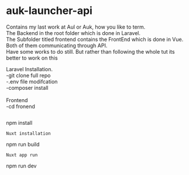# auk-launcher-api

Contains my last work at Aul or Auk, how you like to term. <br/>
The Backend in the root folder which is done in Laravel. <br/>
The Subfolder titled frontend contains the FrontEnd which is done in Vue. <br/>
Both of them communicating through API.<br/>
Have some works to do still. But rather than following the whole tut its better to work on this <br/>

Laravel Installation.<br/>
-git clone full repo<br/>
-.env file modifcation<br/>
-composer install<br/>
<br/>
Frontend<br/>
-cd fronend<br/>
```
```
npm install<br/>
```
Nuxt installation
```
npm run build
```
Nuxt app run
```
npm run dev
```
